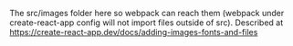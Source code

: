 The src/images folder here so webpack can reach them (webpack under create-react-app config will not import files outside of src). Described at https://create-react-app.dev/docs/adding-images-fonts-and-files
